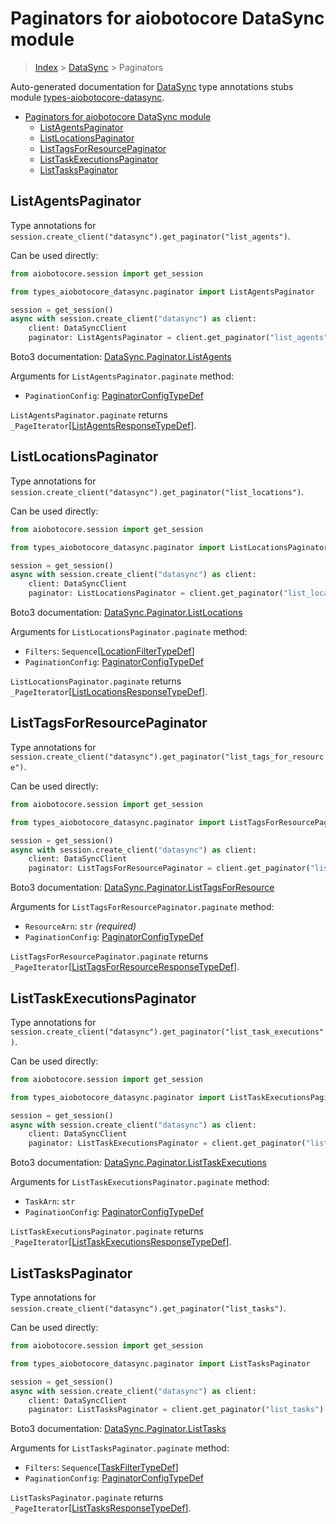 <a id="paginators-for-aiobotocore-datasync-module"></a>

# Paginators for aiobotocore DataSync module

> [Index](..) > [DataSync](.) > Paginators

Auto-generated documentation for
[DataSync](https://boto3.amazonaws.com/v1/documentation/api/latest/reference/services/datasync.html#DataSync)
type annotations stubs module
[types-aiobotocore-datasync](https://pypi.org/project/types-aiobotocore-datasync/).

- [Paginators for aiobotocore DataSync module](#paginators-for-aiobotocore-datasync-module)
  - [ListAgentsPaginator](#listagentspaginator)
  - [ListLocationsPaginator](#listlocationspaginator)
  - [ListTagsForResourcePaginator](#listtagsforresourcepaginator)
  - [ListTaskExecutionsPaginator](#listtaskexecutionspaginator)
  - [ListTasksPaginator](#listtaskspaginator)

<a id="listagentspaginator"></a>

## ListAgentsPaginator

Type annotations for
`session.create_client("datasync").get_paginator("list_agents")`.

Can be used directly:

```python
from aiobotocore.session import get_session

from types_aiobotocore_datasync.paginator import ListAgentsPaginator

session = get_session()
async with session.create_client("datasync") as client:
    client: DataSyncClient
    paginator: ListAgentsPaginator = client.get_paginator("list_agents")
```

Boto3 documentation:
[DataSync.Paginator.ListAgents](https://boto3.amazonaws.com/v1/documentation/api/latest/reference/services/datasync.html#DataSync.Paginator.ListAgents)

Arguments for `ListAgentsPaginator.paginate` method:

- `PaginationConfig`:
  [PaginatorConfigTypeDef](./type_defs.md#paginatorconfigtypedef)

`ListAgentsPaginator.paginate` returns
`_PageIterator`\[[ListAgentsResponseTypeDef](./type_defs.md#listagentsresponsetypedef)\].

<a id="listlocationspaginator"></a>

## ListLocationsPaginator

Type annotations for
`session.create_client("datasync").get_paginator("list_locations")`.

Can be used directly:

```python
from aiobotocore.session import get_session

from types_aiobotocore_datasync.paginator import ListLocationsPaginator

session = get_session()
async with session.create_client("datasync") as client:
    client: DataSyncClient
    paginator: ListLocationsPaginator = client.get_paginator("list_locations")
```

Boto3 documentation:
[DataSync.Paginator.ListLocations](https://boto3.amazonaws.com/v1/documentation/api/latest/reference/services/datasync.html#DataSync.Paginator.ListLocations)

Arguments for `ListLocationsPaginator.paginate` method:

- `Filters`:
  `Sequence`\[[LocationFilterTypeDef](./type_defs.md#locationfiltertypedef)\]
- `PaginationConfig`:
  [PaginatorConfigTypeDef](./type_defs.md#paginatorconfigtypedef)

`ListLocationsPaginator.paginate` returns
`_PageIterator`\[[ListLocationsResponseTypeDef](./type_defs.md#listlocationsresponsetypedef)\].

<a id="listtagsforresourcepaginator"></a>

## ListTagsForResourcePaginator

Type annotations for
`session.create_client("datasync").get_paginator("list_tags_for_resource")`.

Can be used directly:

```python
from aiobotocore.session import get_session

from types_aiobotocore_datasync.paginator import ListTagsForResourcePaginator

session = get_session()
async with session.create_client("datasync") as client:
    client: DataSyncClient
    paginator: ListTagsForResourcePaginator = client.get_paginator("list_tags_for_resource")
```

Boto3 documentation:
[DataSync.Paginator.ListTagsForResource](https://boto3.amazonaws.com/v1/documentation/api/latest/reference/services/datasync.html#DataSync.Paginator.ListTagsForResource)

Arguments for `ListTagsForResourcePaginator.paginate` method:

- `ResourceArn`: `str` *(required)*
- `PaginationConfig`:
  [PaginatorConfigTypeDef](./type_defs.md#paginatorconfigtypedef)

`ListTagsForResourcePaginator.paginate` returns
`_PageIterator`\[[ListTagsForResourceResponseTypeDef](./type_defs.md#listtagsforresourceresponsetypedef)\].

<a id="listtaskexecutionspaginator"></a>

## ListTaskExecutionsPaginator

Type annotations for
`session.create_client("datasync").get_paginator("list_task_executions")`.

Can be used directly:

```python
from aiobotocore.session import get_session

from types_aiobotocore_datasync.paginator import ListTaskExecutionsPaginator

session = get_session()
async with session.create_client("datasync") as client:
    client: DataSyncClient
    paginator: ListTaskExecutionsPaginator = client.get_paginator("list_task_executions")
```

Boto3 documentation:
[DataSync.Paginator.ListTaskExecutions](https://boto3.amazonaws.com/v1/documentation/api/latest/reference/services/datasync.html#DataSync.Paginator.ListTaskExecutions)

Arguments for `ListTaskExecutionsPaginator.paginate` method:

- `TaskArn`: `str`
- `PaginationConfig`:
  [PaginatorConfigTypeDef](./type_defs.md#paginatorconfigtypedef)

`ListTaskExecutionsPaginator.paginate` returns
`_PageIterator`\[[ListTaskExecutionsResponseTypeDef](./type_defs.md#listtaskexecutionsresponsetypedef)\].

<a id="listtaskspaginator"></a>

## ListTasksPaginator

Type annotations for
`session.create_client("datasync").get_paginator("list_tasks")`.

Can be used directly:

```python
from aiobotocore.session import get_session

from types_aiobotocore_datasync.paginator import ListTasksPaginator

session = get_session()
async with session.create_client("datasync") as client:
    client: DataSyncClient
    paginator: ListTasksPaginator = client.get_paginator("list_tasks")
```

Boto3 documentation:
[DataSync.Paginator.ListTasks](https://boto3.amazonaws.com/v1/documentation/api/latest/reference/services/datasync.html#DataSync.Paginator.ListTasks)

Arguments for `ListTasksPaginator.paginate` method:

- `Filters`:
  `Sequence`\[[TaskFilterTypeDef](./type_defs.md#taskfiltertypedef)\]
- `PaginationConfig`:
  [PaginatorConfigTypeDef](./type_defs.md#paginatorconfigtypedef)

`ListTasksPaginator.paginate` returns
`_PageIterator`\[[ListTasksResponseTypeDef](./type_defs.md#listtasksresponsetypedef)\].

